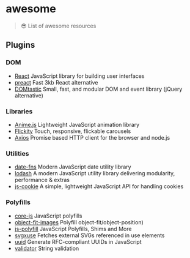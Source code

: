 # awesome
> 😎 List of awesome resources

## Plugins
### DOM
- [React](https://github.com/facebook/react) JavaScript library for building user interfaces
- [preact](https://github.com/developit/preact) Fast 3kb React alternative
- [DOMtastic](https://github.com/webpro/DOMtastic) Small, fast, and modular DOM and event library (jQuery alternative)

### Libraries
- [Anime.js](https://github.com/juliangarnier/anime) Lightweight JavaScript animation library
- [Flickity](https://github.com/metafizzy/flickity) Touch, responsive, flickable carousels
- [Axios](https://github.com/axios/axios) Promise based HTTP client for the browser and node.js

### Utilities
- [date-fns](https://github.com/date-fns/date-fns) Modern JavaScript date utility library
- [lodash](https://github.com/lodash/lodash) A modern JavaScript utility library delivering modularity, performance & extras
- [js-cookie](https://github.com/js-cookie/js-cookie) A simple, lightweight JavaScript API for handling cookies

### Polyfills
- [core-js](https://github.com/zloirock/core-js) JavaScript polyfills
- [object-fit-images](https://github.com/bfred-it/object-fit-images) Polyfill object-fit/object-position)
- [js-polyfill](https://github.com/inexorabletash/polyfill) JavaScript Polyfills, Shims and More
- [svgxuse](https://github.com/Keyamoon/svgxuse) Fetches external SVGs referenced in use elements
- [uuid](https://github.com/kelektiv/node-uuid) Generate RFC-compliant UUIDs in JavaScript
- [validator](https://github.com/chriso/validator.js) String validation
